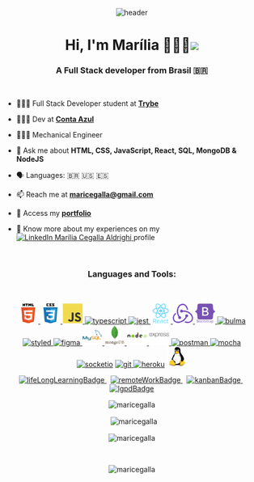 <p align="center"> <img src="https://docs.google.com/uc?id=1ribCSaBYIkYc4b0m-WnAF4F18LPp0Uz5" alt="header"> </p>
<h1 align="center">Hi, I'm Marília 🙋🏻‍♀️<img src="https://raw.githubusercontent.com/MartinHeinz/MartinHeinz/master/wave.gif" width="30px"></h1>
<h3 align="center">A Full Stack developer from Brasil 🇧🇷</h3>
<br>

- 👩🏻‍🎓 Full Stack Developer student at [**Trybe**](https://www.betrybe.com)

- 👩🏻‍💻 Dev at [**Conta Azul**](https://contaazul.com/)

- 👩🏻‍🔧 Mechanical Engineer

- 💬 Ask me about **HTML, CSS, JavaScript, React, SQL, MongoDB & NodeJS**

- 🗣️ Languages: 🇧🇷 🇺🇸 🇪🇸

- 📫 Reach me at **maricegalla@gmail.com**

- 📖 Access my [**portfolio**](https://maricegalla.github.io/portfolio/)

- 📄 Know more about my experiences on my  <a href="https://www.linkedin.com/in/marilia-aldrighi/" target="_blank"> <img src="https://raw.githubusercontent.com/rahuldkjain/github-profile-readme-generator/master/src/images/icons/Social/linked-in-alt.svg" alt="LinkedIn Marília Cegalla Aldrighi" width="20" height="20"/> </a>  profile

<br>
<h3 align="center">Languages and Tools:</h3>
<br>

<p align="center", background-color="white"> 
<a href="https://www.w3.org/html/" target="_blank"> <img src="https://raw.githubusercontent.com/devicons/devicon/master/icons/html5/html5-original-wordmark.svg" alt="html5" width="40" height="40"/> </a>
 <a href="https://www.w3schools.com/css/" target="_blank"> <img src="https://raw.githubusercontent.com/devicons/devicon/master/icons/css3/css3-original-wordmark.svg" alt="css3" width="40" height="40"/> </a>
 <a href="https://www.javascript.com/" target="_blank"> <img src="https://raw.githubusercontent.com/devicons/devicon/master/icons/javascript/javascript-original.svg" alt="javascript" width="40" height="40"/> </a>
<a href="https://www.typescriptlang.org/" target="_blank"> <img src="https://cdn.jsdelivr.net/gh/devicons/devicon/icons/typescript/typescript-original.svg" alt="typescript" width="40" height="40"/> </a>
<a href="https://jestjs.io" target="_blank"> <img src="https://www.vectorlogo.zone/logos/jestjsio/jestjsio-icon.svg" alt="jest" width="40" height="40"/> </a>
<a href="https://reactjs.org/" target="_blank"> <img src="https://raw.githubusercontent.com/devicons/devicon/master/icons/react/react-original-wordmark.svg" alt="react" width="40" height="40"/> </a>
<a href="https://redux.js.org" target="_blank"> <img src="https://raw.githubusercontent.com/devicons/devicon/master/icons/redux/redux-original.svg" alt="redux" width="40" height="40"/> </a>
 <a href="https://getbootstrap.com" target="_blank"> <img src="https://raw.githubusercontent.com/devicons/devicon/master/icons/bootstrap/bootstrap-plain-wordmark.svg" alt="bootstrap" width="40" height="40"/> </a>
<a href="https://bulma.io/" target="_blank"> <img src="https://raw.githubusercontent.com/gilbarbara/logos/804dc257b59e144eaca5bc6ffd16949752c6f789/logos/bulma.svg" alt="bulma" width="40" height="40"/> </a>
<a href="https://styled-components.com/" target="_blank"> <img src="https://styled-components.com/logo.png" alt="styled" width="40" height="40"/> </a>
<a href="https://www.figma.com/" target="_blank"> <img src="https://www.vectorlogo.zone/logos/figma/figma-icon.svg" alt="figma" width="40" height="40"/> </a>
<a href="https://www.mysql.com/" target="_blank"> <img src="https://raw.githubusercontent.com/devicons/devicon/master/icons/mysql/mysql-original-wordmark.svg" alt="mysql" width="40" height="40"/> </a>
<a href="https://www.mongodb.com/" target="_blank"> <img src="https://raw.githubusercontent.com/devicons/devicon/master/icons/mongodb/mongodb-original-wordmark.svg" alt="mongodb" width="40" height="40"/> </a>
<a href="https://nodejs.org" target="_blank"> <img src="https://raw.githubusercontent.com/devicons/devicon/master/icons/nodejs/nodejs-original-wordmark.svg" alt="nodejs" width="40" height="40"/> </a>
<a href="https://expressjs.com" target="_blank"> <img src="https://raw.githubusercontent.com/devicons/devicon/master/icons/express/express-original-wordmark.svg" alt="express" width="40" height="40"/> </a>
<a href="https://postman.com" target="_blank"> <img src="https://www.vectorlogo.zone/logos/getpostman/getpostman-icon.svg" alt="postman" width="40" height="40"/> </a>
<a href="https://mochajs.org" target="_blank"> <img src="https://www.vectorlogo.zone/logos/mochajs/mochajs-icon.svg" alt="mocha" width="40" height="40"/> </a>
<a href="https://socket.io/" target="_blank"><img src="https://cdn.jsdelivr.net/gh/devicons/devicon/icons/socketio/socketio-original.svg" alt="socketio" width="40" height="40"/></a>
<a href="https://git-scm.com/" target="_blank"> <img src="https://www.vectorlogo.zone/logos/git-scm/git-scm-icon.svg" alt="git" width="40" height="40"/> </a>
<a href="https://www.heroku.com/" target="_blank"><img src="https://cdn.jsdelivr.net/gh/devicons/devicon/icons/heroku/heroku-plain-wordmark.svg" alt="heroku" width="40" height="40"/></a>
<a href="https://www.linux.org/" target="_blank"> <img src="https://raw.githubusercontent.com/devicons/devicon/master/icons/linux/linux-original.svg" alt="linux" width="40" height="40"/> </a>
</p>

<p align="center">
 <a href="https://www.credly.com/badges/5a800fe9-530a-4b3c-800b-75afb9213685/public_url" target="_blank"> <img src="https://user-images.githubusercontent.com/76533793/153725989-41693e18-cd88-4543-821e-a0e455d6f053.png" alt="lifeLongLearningBadge" /> </a>
 &nbsp
 <a href="https://www.credly.com/badges/21fa3506-2a80-4564-9b9b-6de6a3d38d3f/public_url" target="_blank"> <img src="https://user-images.githubusercontent.com/76533793/144897961-27cf6d56-bd97-4ae5-93cf-ff7f3e940a49.png" alt="remoteWorkBadge" /> </a>
 &nbsp
 <a href="https://www.credly.com/badges/1ced2ed4-b681-46bf-bdca-60898b654ed6/public_url" target="_blank"> <img src="https://user-images.githubusercontent.com/76533793/144898869-f88f1b42-0466-40d7-a4c1-1af19c5d86a7.png" alt="kanbanBadge" /> </a>
  &nbsp
 <a href="https://www.credly.com/badges/883afaf2-a070-4005-878e-c2ea3e98f820/public_url" target="_blank"> <img src="https://user-images.githubusercontent.com/76533793/153728490-e5469c2a-7415-42a4-9875-b84e125966eb.png" alt="lgpdBadge" /> </a>
</p>

<p align="center"><img align="center" src="https://github-readme-stats.vercel.app/api/top-langs?username=maricegalla&theme=blueberry&show_icons=true&locale=en&layout=compact&bg_color=ffffff00&hide_border=true" alt="maricegalla" /></p>

<p align="center">&nbsp;
 <img align="center" src="https://github-readme-stats.vercel.app/api?username=maricegalla&theme=blueberry&show_icons=true&locale=en&bg_color=ffffff00&hide_border=true" alt="maricegalla" />
</p>

<p align="center"><img align="center" src="https://github-readme-streak-stats.herokuapp.com/?user=maricegalla&theme=blueberry&hide_border=true&background=ffffff00" alt="maricegalla" /></p>
<br>
<p align="center"> <img src="https://komarev.com/ghpvc/?username=maricegalla&label=Profile%20views&color=0e75b6&style=flat" alt="maricegalla" /> </p>

